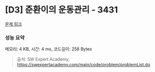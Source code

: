 # [D3] 준환이의 운동관리 - 3431 

[문제 링크](https://swexpertacademy.com/main/code/problem/problemDetail.do?contestProbId=AWE_ZXcqAAMDFAV2) 

### 성능 요약

메모리: 4 KB, 시간: 4 ms, 코드길이: 258 Bytes



> 출처: SW Expert Academy, https://swexpertacademy.com/main/code/problem/problemList.do